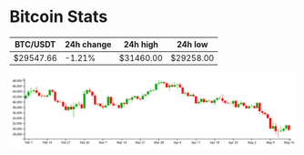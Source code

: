 # Bitcoin Stats

BTC/USDT|24h change|24h high|24h low|
|---|---|---|---|
|$29547.66|-1.21%|$31460.00|$29258.00|

<img src="./chart.svg">
